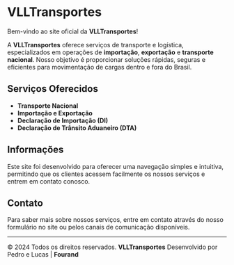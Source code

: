 # VLLTransportes

Bem-vindo ao site oficial da **VLLTransportes**!

A **VLLTransportes** oferece serviços de transporte e logística, especializados em operações de **importação**, **exportação** e **transporte nacional**. Nosso objetivo é proporcionar soluções rápidas, seguras e eficientes para movimentação de cargas dentro e fora do Brasil.

## Serviços Oferecidos
- **Transporte Nacional**
- **Importação e Exportação**
- **Declaração de Importação (DI)**
- **Declaração de Trânsito Aduaneiro (DTA)**

## Informações
Este site foi desenvolvido para oferecer uma navegação simples e intuitiva, permitindo que os clientes acessem facilmente os nossos serviços e entrem em contato conosco.

## Contato
Para saber mais sobre nossos serviços, entre em contato através do nosso formulário no site ou pelos canais de comunicação disponíveis.

---

© 2024 Todos os direitos reservados. **VLLTransportes**
Desenvolvido por Pedro e Lucas | **Fourand**

